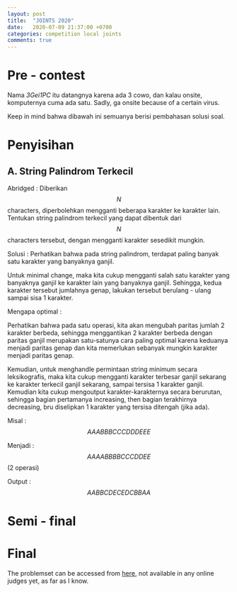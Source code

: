 ```yaml
---
layout: post
title:  "JOINTS 2020"
date:   2020-07-09 21:37:00 +0700
categories: competition local joints
comments: true
---
```


# Pre - contest

Nama *3Gei1PC* itu datangnya karena ada 3 cowo, dan kalau onsite, komputernya cuma ada satu.
Sadly, ga onsite because of a certain virus.

Keep in mind bahwa dibawah ini semuanya berisi pembahasan solusi soal.

# Penyisihan

## A. String Palindrom Terkecil
Abridged : 
Diberikan $$N$$ characters, diperbolehkan mengganti beberapa karakter ke karakter lain. Tentukan string palindrom terkecil yang dapat dibentuk dari
$$N$$ characters tersebut, dengan mengganti karakter sesedikit mungkin.

Solusi : 
Perhatikan bahwa pada string palindrom, terdapat paling banyak satu karakter yang banyaknya ganjil.

Untuk minimal change, maka kita cukup mengganti salah satu karakter yang banyaknya ganjil ke karakter lain yang banyaknya ganjil. Sehingga, kedua karakter tersebut jumlahnya genap, lakukan tersebut berulang - ulang sampai sisa 1 karakter.

Mengapa optimal : 

Perhatikan bahwa pada satu operasi, kita akan mengubah paritas jumlah 2 karakter berbeda, sehingga menggantikan 2 karakter berbeda dengan paritas ganjil merupakan satu-satunya cara paling optimal karena keduanya menjadi paritas genap dan kita memerlukan sebanyak mungkin karakter menjadi paritas genap.

Kemudian, untuk menghandle permintaan string minimum secara leksikografis, maka kita cukup mengganti karakter terbesar ganjil sekarang ke karakter terkecil ganjil sekarang, sampai tersisa 1 karakter ganjil. Kemudian kita cukup mengoutput karakter-karakternya secara berurutan, sehingga bagian pertamanya increasing, then bagian terakhirnya decreasing, bru diselipkan 1 karakter yang tersisa ditengah (jika ada).

Misal : $$AAABBBCCCDDDEEE$$

Menjadi : $$AAAABBBBCCCDDEE$$ (2 operasi)

Output : $$AABBCDECEDCBBAA$$

# Semi - final

# Final

The problemset can be accessed from [here](https://github.com/Berted/Berted.github.io/tree/master/_posts/joints-2020), not available in any online judges yet, as far as I know.